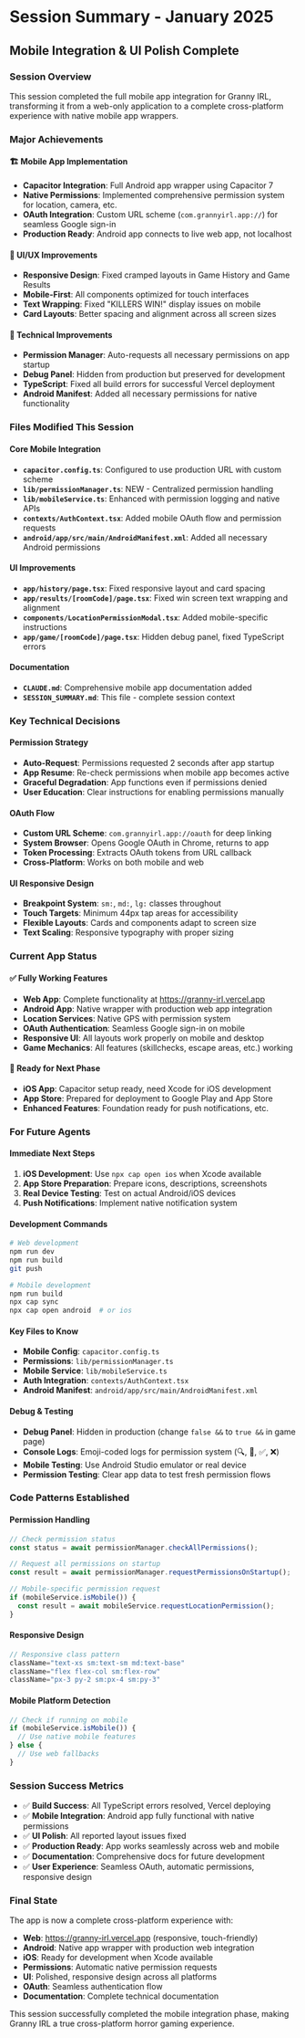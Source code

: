 # Session Summary - January 2025
## Mobile Integration & UI Polish Complete

### Session Overview
This session completed the full mobile app integration for Granny IRL, transforming it from a web-only application to a complete cross-platform experience with native mobile app wrappers.

### Major Achievements

#### 🏗️ **Mobile App Implementation**
- **Capacitor Integration**: Full Android app wrapper using Capacitor 7
- **Native Permissions**: Implemented comprehensive permission system for location, camera, etc.
- **OAuth Integration**: Custom URL scheme (`com.grannyirl.app://`) for seamless Google sign-in
- **Production Ready**: Android app connects to live web app, not localhost

#### 🎨 **UI/UX Improvements**
- **Responsive Design**: Fixed cramped layouts in Game History and Game Results
- **Mobile-First**: All components optimized for touch interfaces  
- **Text Wrapping**: Fixed "KILLERS WIN!" display issues on mobile
- **Card Layouts**: Better spacing and alignment across all screen sizes

#### 🔧 **Technical Improvements**
- **Permission Manager**: Auto-requests all necessary permissions on app startup
- **Debug Panel**: Hidden from production but preserved for development
- **TypeScript**: Fixed all build errors for successful Vercel deployment
- **Android Manifest**: Added all necessary permissions for native functionality

### Files Modified This Session

#### Core Mobile Integration
- **`capacitor.config.ts`**: Configured to use production URL with custom scheme
- **`lib/permissionManager.ts`**: NEW - Centralized permission handling
- **`lib/mobileService.ts`**: Enhanced with permission logging and native APIs
- **`contexts/AuthContext.tsx`**: Added mobile OAuth flow and permission requests
- **`android/app/src/main/AndroidManifest.xml`**: Added all necessary Android permissions

#### UI Improvements  
- **`app/history/page.tsx`**: Fixed responsive layout and card spacing
- **`app/results/[roomCode]/page.tsx`**: Fixed win screen text wrapping and alignment
- **`components/LocationPermissionModal.tsx`**: Added mobile-specific instructions
- **`app/game/[roomCode]/page.tsx`**: Hidden debug panel, fixed TypeScript errors

#### Documentation
- **`CLAUDE.md`**: Comprehensive mobile app documentation added
- **`SESSION_SUMMARY.md`**: This file - complete session context

### Key Technical Decisions

#### Permission Strategy
- **Auto-Request**: Permissions requested 2 seconds after app startup
- **App Resume**: Re-check permissions when mobile app becomes active
- **Graceful Degradation**: App functions even if permissions denied
- **User Education**: Clear instructions for enabling permissions manually

#### OAuth Flow
- **Custom URL Scheme**: `com.grannyirl.app://oauth` for deep linking
- **System Browser**: Opens Google OAuth in Chrome, returns to app
- **Token Processing**: Extracts OAuth tokens from URL callback
- **Cross-Platform**: Works on both mobile and web

#### UI Responsive Design
- **Breakpoint System**: `sm:`, `md:`, `lg:` classes throughout
- **Touch Targets**: Minimum 44px tap areas for accessibility
- **Flexible Layouts**: Cards and components adapt to screen size
- **Text Scaling**: Responsive typography with proper sizing

### Current App Status

#### ✅ Fully Working Features
- **Web App**: Complete functionality at https://granny-irl.vercel.app
- **Android App**: Native wrapper with production web app integration
- **Location Services**: Native GPS with permission system
- **OAuth Authentication**: Seamless Google sign-in on mobile
- **Responsive UI**: All layouts work properly on mobile and desktop
- **Game Mechanics**: All features (skillchecks, escape areas, etc.) working

#### 🔄 Ready for Next Phase
- **iOS App**: Capacitor setup ready, need Xcode for iOS development
- **App Store**: Prepared for deployment to Google Play and App Store
- **Enhanced Features**: Foundation ready for push notifications, etc.

### For Future Agents

#### Immediate Next Steps
1. **iOS Development**: Use `npx cap open ios` when Xcode available
2. **App Store Preparation**: Prepare icons, descriptions, screenshots
3. **Real Device Testing**: Test on actual Android/iOS devices
4. **Push Notifications**: Implement native notification system

#### Development Commands
```bash
# Web development
npm run dev
npm run build
git push

# Mobile development
npm run build
npx cap sync
npx cap open android  # or ios
```

#### Key Files to Know
- **Mobile Config**: `capacitor.config.ts`
- **Permissions**: `lib/permissionManager.ts`  
- **Mobile Service**: `lib/mobileService.ts`
- **Auth Integration**: `contexts/AuthContext.tsx`
- **Android Manifest**: `android/app/src/main/AndroidManifest.xml`

#### Debug & Testing
- **Debug Panel**: Hidden in production (change `false &&` to `true &&` in game page)
- **Console Logs**: Emoji-coded logs for permission system (🔍, 📍, ✅, ❌)
- **Mobile Testing**: Use Android Studio emulator or real device
- **Permission Testing**: Clear app data to test fresh permission flows

### Code Patterns Established

#### Permission Handling
```typescript
// Check permission status
const status = await permissionManager.checkAllPermissions();

// Request all permissions on startup
const result = await permissionManager.requestPermissionsOnStartup();

// Mobile-specific permission request
if (mobileService.isMobile()) {
  const result = await mobileService.requestLocationPermission();
}
```

#### Responsive Design
```typescript
// Responsive class pattern
className="text-xs sm:text-sm md:text-base"
className="flex flex-col sm:flex-row"
className="px-3 py-2 sm:px-4 sm:py-3"
```

#### Mobile Platform Detection  
```typescript
// Check if running on mobile
if (mobileService.isMobile()) {
  // Use native mobile features
} else {
  // Use web fallbacks
}
```

### Session Success Metrics
- ✅ **Build Success**: All TypeScript errors resolved, Vercel deploying
- ✅ **Mobile Integration**: Android app fully functional with native permissions  
- ✅ **UI Polish**: All reported layout issues fixed
- ✅ **Production Ready**: App works seamlessly across web and mobile
- ✅ **Documentation**: Comprehensive docs for future development
- ✅ **User Experience**: Seamless OAuth, automatic permissions, responsive design

### Final State
The app is now a complete cross-platform experience with:
- **Web**: https://granny-irl.vercel.app (responsive, touch-friendly)
- **Android**: Native app wrapper with production web integration
- **iOS**: Ready for development when Xcode available
- **Permissions**: Automatic native permission requests
- **UI**: Polished, responsive design across all platforms
- **OAuth**: Seamless authentication flow
- **Documentation**: Complete technical documentation

This session successfully completed the mobile integration phase, making Granny IRL a true cross-platform horror gaming experience.